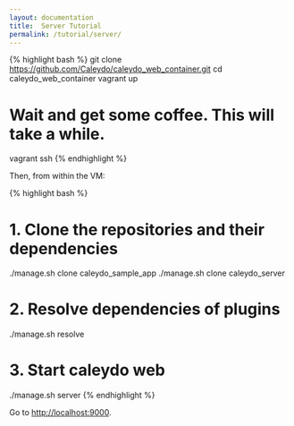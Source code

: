 ```yaml
---
layout: documentation
title:  Server Tutorial
permalink: /tutorial/server/
---
```


{% highlight bash  %}
git clone https://github.com/Caleydo/caleydo_web_container.git
cd caleydo_web_container
vagrant up
# Wait and get some coffee. This will take a while.
vagrant ssh
{% endhighlight %}

Then, from within the VM:

{% highlight bash  %}
# 1. Clone the repositories and their dependencies
./manage.sh clone caleydo_sample_app
./manage.sh clone caleydo_server

# 2. Resolve dependencies of plugins
./manage.sh resolve

# 3. Start caleydo web
./manage.sh server
{% endhighlight %}

Go to [http://localhost:9000](http://localhost:9000).
